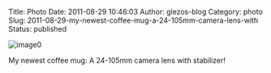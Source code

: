Title: Photo
Date: 2011-08-29 10:46:03
Author: glezos-blog
Category: photo
Slug: 2011-08-29-my-newest-coffee-mug-a-24-105mm-camera-lens-with
Status: published

![image0](http://40.media.tumblr.com/tumblr_lqozkwEmCx1qaawg5o1_1280.jpg)

My newest coffee mug: A 24-105mm camera lens with stabilizer!
